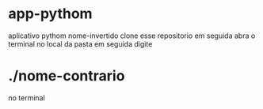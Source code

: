# app-pythom
aplicativo pythom nome-invertido 
clone esse repositorio em seguida abra o terminal no local da pasta 
em seguida digite <h1>./nome-contrario</h1> no terminal  
